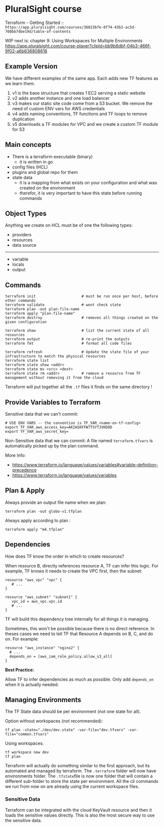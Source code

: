# PluralSight course

Terraform - Getting Started :: `https://app.pluralsight.com/courses/36823bfe-0f74-43b2-ac5d-760bb7dbe19d/table-of-contents`

WIP next is: chapter 9: Using Workspaces for Multiple Environments
https://app.pluralsight.com/course-player?clipId=bb9b8dbf-04b3-466f-9f02-a6b636808618

## Example Version

We have different examples of the same app.
Each adds new TF features as we learn them.

 1. v1 is the base structure that creates 1 EC2 serving a static website
 1. v2 adds another instance and one load balancer
 1. v3 makes our static site code come from a S3 bucket. We remove the need of custom ENV vars for AWS credentials
 1. v4 adds naming conventions, TF functions and TF loops to remove duplication
 1. v5 downloads a TF modules for VPC and we create a custom TF module for S3

## Main concepts

- There is a terraform executable (binary)
  - it is written in go
- config files (HCL)
- plugins and global repo for them
- state data
  - it is a mapping from what exists on your configuration and what was created on the environment
  - therefor, it is very important to have this state before running commands

## Object Types

Anything we create on HCL must be of one the following types:

- providers
- resources
- data source

---

- variable
- locals
- output

## Commands

    terraform init                     # must be run once per host, before other commands
    terraform validate                 # wont check state
    terraform plan -out plan-file-name
    terraform apply "plan-file-name"
    terraform destroy                  # removes all things created on the given configuration
    
    terraform show                     # list the current state of all resources
    terraform output                   # re-print the outputs
    terraform fmt                      # format all code files

    terraform refresh                  # Update the state file of your infrastructure to match the physical resources
    terraform state list
    terraform state show <addr>
    terraform state mv <src> <dest>
    terraform state rm <addr>          # remove a resource from TF management without removing it from the cloud 

Terraform will put together all the `.tf` files it finds on the same directory !

## Provide Variables to Terraform

Sensitive data that we can't commit:

    # USE ENV VARS -- the convention is TF_VAR_<name-on-tf-config>
    export TF_VAR_aws_access_key=AKIASKFFW7TSYTJVKDOD
    export TF_VAR_aws_secret_key=

Non-Sensitive data that we can commit: A file named `terraform.tfvars` is automatically picked up by the plan command.

More Info:

- https://www.terraform.io/language/values/variables#variable-definition-precedence
- https://www.terraform.io/language/values/variables

## Plan & Apply

Always provide an output file name when we plan:

    terraform plan -out globo-v1.tfplan

Always apply according to plan :

    terraform apply "m4.tfplan"

## Dependencies

How does TF know the order in which to create resources?

When resource B, directly references resource A, TF can infer this logic.
For example, TF knows it needs to create the VPC first, then the subnet:

```hcl
resource "aws_vpc" "vpc" {
   # ...
}

resource "aws_subnet" "subnet1" {
   vpc_id = aws_vpc.vpc.id
   # ...
}
```

TF will build this dependency tree internally for all things it is managing.

Sometimes, this won't be possible because there is no direct reference.
In theses cases we need to tell TF that Resource A depends on B, C, and do on.
For example:

```hcl
resource "aws_instance" "nginx2" {
  # ...
  depends_on = [aws_iam_role_policy.allow_s3_all]
}
```

**Best Practice:**

Allow TF to infer dependencies as much as possible.
Only add `depends_on` when it is actually needed.

## Managing Environments

The TF State data should be per environment (not one state for all).

Option without workspaces (not recommended):

    tf plan -state="./dev/dev.state" -var-file="dev.tfvars" -var-file="common.tfvars"

Using workspaces:

    tf workspace new dev
    tf plan

Terraform will actually do something similar to the first approach, but its automated and managed by terraform.
The `.terraform` folder will now have environments folder.
The `.tfstate`file is now one folder that will contain a different sub-folder to store the state per environment.
All the cli commands we run from now on are already using the current workspace files.

### Sensitive Data

Terraform can be integrated with the cloud KeyVault resource and then it loads the sensitive values directly.
This is also the most secure way to use the sensitive data.





